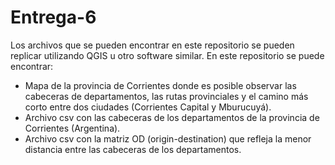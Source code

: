 # Entrega-6

Los archivos que se pueden encontrar en este repositorio se pueden replicar utilizando QGIS u otro software similar.
En este repositorio se puede encontrar:
- Mapa de la provincia de Corrientes donde es posible observar las cabeceras de departamentos, las rutas provinciales y el camino más corto entre dos ciudades (Corrientes Capital y Mburucuyá).
- Archivo csv con las cabeceras de los departamentos de la provincia de Corrientes (Argentina).
- Archivo csv con la matriz OD (origin-destination) que refleja la menor distancia entre las cabeceras de los departamentos.
